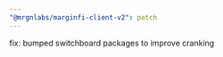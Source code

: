 ```yaml
---
"@mrgnlabs/marginfi-client-v2": patch
---
```


fix: bumped switchboard packages to improve cranking
